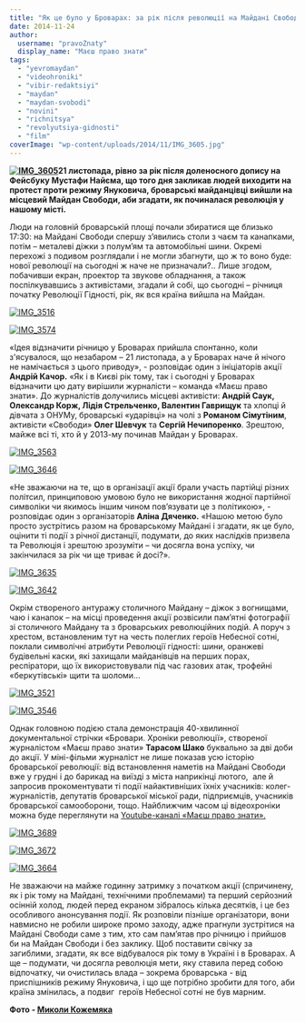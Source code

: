 ```yaml
---
title: "Як це було у Броварах: за рік після революції на Майдані Свободи згадували її початок"
date: 2014-11-24
author: 
  username: "pravoZnaty"
  display_name: "Маєш право знати"
tags: 
  - "yevromaydan"
  - "videohroniki"
  - "vibir-redaktsiyi"
  - "maydan"
  - "maydan-svobodi"
  - "novini"
  - "richnitsya"
  - "revolyutsiya-gidnosti"
  - "film"
coverImage: "wp-content/uploads/2014/11/IMG_3605.jpg"
---
```


**[![IMG_3605](https://mpz.brovary.org/wp-content/uploads/2014/11/IMG_3605.jpg)](https://mpz.brovary.org/wp-content/uploads/2014/11/IMG_3605.jpg)21 листопада, рівно за рік після доленосного допису на Фейсбуку Мустафи Найєма, що того дня закликав людей виходити на протест проти режиму Януковича, броварські майданцівці вийшли на місцевий Майдан Свободи, аби згадати, як починалася революція у нашому місті.**

Люди на головній броварській площі почали збиратися ще близько 17:30: на Майдані Свободи спершу з’явились столи з чаєм та канапками, потім – металеві діжки з полум’ям та автомобільні шини. Окремі перехожі з подивом розглядали і не могли збагнути, що ж то воно буде: нової революції на сьогодні ж наче не призначали?.. Лише згодом, побачивши екран, проектор та звукове обладнання, а також поспілкувавшись з активістами, згадали й собі, що сьогодні – річниця початку Революції Гідності, рік, як вся країна вийшла на Майдан.

[![IMG_3516](https://mpz.brovary.org/wp-content/uploads/2014/11/IMG_3516.jpg)](https://mpz.brovary.org/wp-content/uploads/2014/11/IMG_3516.jpg)

[![IMG_3574](https://mpz.brovary.org/wp-content/uploads/2014/11/IMG_3574.jpg)](https://mpz.brovary.org/wp-content/uploads/2014/11/IMG_3574.jpg)

«Ідея відзначити річницю у Броварах прийшла спонтанно, коли з'ясувалося, що незабаром – 21 листопада, а у Броварах наче й нічого не намічається з цього приводу», - розповідає один з ініціаторів акції **Андрій Качор.** «Як і в Києві рік тому, так і сьогодні у Броварах відзначити цю дату вирішили журналісти – команда «Маєш право знати». До журналістів долучились місцеві активісти: **Андрій Саук, Олександр Корж, Лідія Стрельченко, Валентин Гаврищук** та хлопці й дівчата з ОНУМу, броварські «ударівці» на чолі з **Романом Сімутіним**, активісти «Свободи» **Олег Шевчук** та **Сергій Нечипоренко**. Зрештою, майже всі ті, хто й у 2013-му починав Майдан у Броварах.

[![IMG_3563](https://mpz.brovary.org/wp-content/uploads/2014/11/IMG_3563.jpg)](https://mpz.brovary.org/wp-content/uploads/2014/11/IMG_3563.jpg)

[![IMG_3646](https://mpz.brovary.org/wp-content/uploads/2014/11/IMG_3646.jpg)](https://mpz.brovary.org/wp-content/uploads/2014/11/IMG_3646.jpg)

«Не зважаючи на те, що в організації акції брали участь партійці різних політсил, принциповою умовою було не використання жодної партійної символіки чи якимось іншим чином пов’язувати це з політикою», - розповідає один з організаторів **Аліна Дяченко.** «Нашою метою було просто зустрітись разом на броварському Майдані і згадати, як це було, оцінити ті події з річної дистанції, подумати, до яких наслідків призвела та Революція і зрештою зрозуміти – чи досягла вона успіху, чи закінчилася за рік чи ще триває й досі?».

[![IMG_3635](https://mpz.brovary.org/wp-content/uploads/2014/11/IMG_3635.jpg)](https://mpz.brovary.org/wp-content/uploads/2014/11/IMG_3635.jpg)

[![IMG_3642](https://mpz.brovary.org/wp-content/uploads/2014/11/IMG_3642.jpg)](https://mpz.brovary.org/wp-content/uploads/2014/11/IMG_3642.jpg)

Окрім створеного антуражу столичного Майдану – діжок з вогнищами, чаю і канапок – на місці проведення акції розвісили пам’ятні фотографії зі столичного Майдану та з броварських революційних подій. А поруч з хрестом, встановленим тут на честь полеглих героїв Небесної сотні, поклали символічні атрибути Революції гідності: шини, оранжеві будівельні каски, які захищали майданівців на перших порах, респіратори, що їх використовували під час газових атак, трофейні «беркутівські» щити та шоломи…

[![IMG_3521](https://mpz.brovary.org/wp-content/uploads/2014/11/IMG_35211.jpg)](https://mpz.brovary.org/wp-content/uploads/2014/11/IMG_35211.jpg)

[![IMG_3546](https://mpz.brovary.org/wp-content/uploads/2014/11/IMG_3546.jpg)](https://mpz.brovary.org/wp-content/uploads/2014/11/IMG_3546.jpg)

Однак головною подією стала демонстрація 40-хвилинної документальної стрічки «Бровари. Хроніки революції», створеної журналістом «Маєш право знати» **Тарасом Шако** буквально за дві доби до акції. У міні-фільми журналіст не лише показав усю історію броварської революції: від встановлення наметів на Майдані Свободи вже у грудні і до барикад на виїзді з міста наприкінці лютого,  але й запросив прокоментувати ті події найактивніших їхніх учасників: колег-журналістів, депутатів броварської міської ради, підприємців, учасників броварської самооборони, тощо. Найближчим часом ці відеохроніки можна буде переглянути на [Youtube-каналі «Маєш право знати».](https://www.youtube.com/user/PravoZnatyOrgUa)

[![IMG_3689](https://mpz.brovary.org/wp-content/uploads/2014/11/IMG_3689.jpg)](https://mpz.brovary.org/wp-content/uploads/2014/11/IMG_3689.jpg)

[![IMG_3672](https://mpz.brovary.org/wp-content/uploads/2014/11/IMG_3672.jpg)](https://mpz.brovary.org/wp-content/uploads/2014/11/IMG_3672.jpg)

[![IMG_3664](https://mpz.brovary.org/wp-content/uploads/2014/11/IMG_3664.jpg)](https://mpz.brovary.org/wp-content/uploads/2014/11/IMG_3664.jpg)

Не зважаючи на майже годинну затримку з початком акції (спричинену, як і рік тому на Майдані, технічними проблемами) та перший серйозний осінній холод, людей перед екраном зібралось кілька десятків, і це без особливого анонсування події. Як розповіли пізніше організатори, вони навмисно не робили широке промо заходу, адже прагнули зустрітися на Майдані Свободи саме з тим, хто сам пам’ятав про річницю і прийшов би на Майдан Свободи і без заклику. Щоб поставити свічку за загиблими, згадати, як все відбувалося рік тому в Україні і в Броварах. А ще – подумати, чи досягла революція мети, яку ставила перед собою відпочатку, чи очистилась влада – зокрема броварська - від приспішників режиму Януковича, і що ще потрібно зробити для того, аби країна змінилась, а подвиг  героїв Небесної сотні не був марним.

**Фото - [Миколи Кожемяка](www.fotokray.com.ua)**
